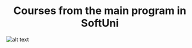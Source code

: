 <h1 align="center">Courses from the main program in SoftUni</h1>

![alt text](https://bulgaria.wordcamp.org/2020/files/2020/09/Softuni_logo_trasparent.png)
